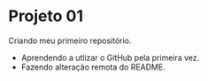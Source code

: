 # Projeto 01
 Criando meu primeiro repositório.

 - Aprendendo a utlizar o GitHub pela primeira vez.
 - Fazendo alteração remota do README.
